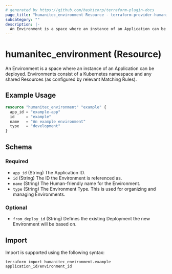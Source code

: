 ```yaml
---
# generated by https://github.com/hashicorp/terraform-plugin-docs
page_title: "humanitec_environment Resource - terraform-provider-humanitec"
subcategory: ""
description: |-
  An Environment is a space where an instance of an Application can be deployed. Environments consist of a Kubernetes namespace and any shared Resources (as configured by relevant Matching Rules).
---
```


# humanitec_environment (Resource)

An Environment is a space where an instance of an Application can be deployed. Environments consist of a Kubernetes namespace and any shared Resources (as configured by relevant Matching Rules).

## Example Usage

```terraform
resource "humanitec_environment" "example" {
  app_id = "example-app"
  id     = "example"
  name   = "An example environment"
  type   = "development"
}
```

<!-- schema generated by tfplugindocs -->
## Schema

### Required

- `app_id` (String) The Application ID.
- `id` (String) The ID the Environment is referenced as.
- `name` (String) The Human-friendly name for the Environment.
- `type` (String) The Environment Type. This is used for organizing and managing Environments.

### Optional

- `from_deploy_id` (String) Defines the existing Deployment the new Environment will be based on.

## Import

Import is supported using the following syntax:

```shell
terraform import humanitec_environment.example application_id/environment_id
```
